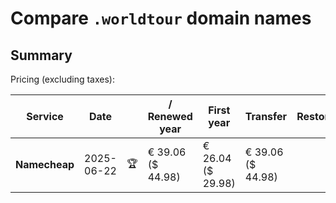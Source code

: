 # Compare `.worldtour` domain names

## Summary

Pricing (excluding taxes):

| Service | Date |  | / Renewed year | First year | Transfer | Restoration |
|--|--|--|--|--|--|--|
| **Namecheap** | 2025-06-22 | 🏆 | € 39.06<br>($ 44.98) | € 26.04<br>($ 29.98) | € 39.06<br>($ 44.98) |  |
